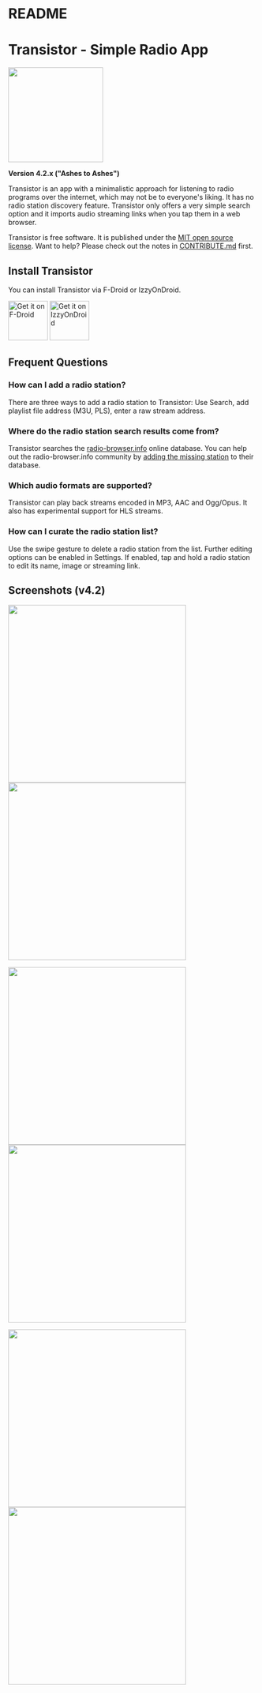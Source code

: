 README
======

# Transistor - Simple Radio App
<img src="https://codeberg.org/y20k/transistor/raw/branch/master/metadata/en-US/images/icon.png" width="192" />

**Version 4.2.x ("Ashes to Ashes")**

Transistor is an app with a minimalistic approach for listening to radio programs over the internet, which may not be to everyone's liking. It has no radio station discovery feature. Transistor only offers a very simple search option and it imports audio streaming links when you tap them in a web browser.

Transistor is free software. It is published under the [MIT open source license](https://opensource.org/licenses/MIT). Want to help? Please check out the notes in [CONTRIBUTE.md](https://codeberg.org/y20k/transistor/src/branch/master/CONTRIBUTE.md) first.

## Install Transistor
You can install Transistor via F-Droid or IzzyOnDroid.

[<img src="https://fdroid.gitlab.io/artwork/badge/get-it-on.png" alt="Get it on F-Droid" height="80">](https://f-droid.org/repository/browse/?fdid=org.y20k.transistor) [<img src="https://gitlab.com/IzzyOnDroid/repo/-/raw/master/assets/IzzyOnDroid.png" alt="Get it on IzzyOnDroid" height="80">](https://apt.izzysoft.de/packages/org.y20k.transistor/)

## Frequent Questions

### How can I add a radio station?
There are three ways to add a radio station to Transistor: Use Search, add playlist file address (M3U, PLS), enter a raw stream address.

### Where do the radio station search results come from?
Transistor searches the [radio-browser.info](http://www.radio-browser.info/) online database. You can help out the radio-browser.info community by [adding the missing station](http://www.radio-browser.info/gui/#!/add) to their database.

### Which audio formats are supported?
Transistor can play back streams encoded in MP3, AAC and Ogg/Opus. It also has experimental support for HLS streams.

### How can I curate the radio station list?
Use the swipe gesture to delete a radio station from the list. Further editing options can be enabled in Settings. If enabled, tap and hold a radio station to edit its name, image or streaming link.

## Screenshots (v4.2)
[<img src="https://codeberg.org/y20k/transistor/raw/branch/master/metadata/en-US/images/phoneScreenshots/01-transistor.png" width="360">](https://codeberg.org/y20k/transistor/raw/branch/master/metadata/en-US/images/phoneScreenshots/01-transistor.png)
[<img src="https://codeberg.org/y20k/transistor/raw/branch/master/metadata/en-US/images/phoneScreenshots/02-transistor.png" width="360">](https://codeberg.org/y20k/transistor/raw/branch/master/metadata/en-US/images/phoneScreenshots/02-transistor.png)

[<img src="https://codeberg.org/y20k/transistor/raw/branch/master/metadata/en-US/images/phoneScreenshots/03-transistor.png" width="360">](https://codeberg.org/y20k/transistor/raw/branch/master/metadata/en-US/images/phoneScreenshots/03-transistor.png)
[<img src="https://codeberg.org/y20k/transistor/raw/branch/master/metadata/en-US/images/phoneScreenshots/04-transistor.png" width="360">](https://codeberg.org/y20k/transistor/raw/branch/master/metadata/en-US/images/phoneScreenshots/04-transistor.png)

[<img src="https://codeberg.org/y20k/transistor/raw/branch/master/metadata/en-US/images/phoneScreenshots/05-transistor.png" width="360">](https://codeberg.org/y20k/transistor/raw/branch/master/metadata/en-US/images/phoneScreenshots/05-transistor.png)
[<img src="https://codeberg.org/y20k/transistor/raw/branch/master/metadata/en-US/images/phoneScreenshots/06-transistor.png" width="360">](https://codeberg.org/y20k/transistor/raw/branch/master/metadata/en-US/images/phoneScreenshots/06-transistor.png)